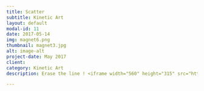 ```yaml
---
title: Scatter
subtitle: Kinetic Art
layout: default
modal-id: 11
date: 2017-05-14
img: magnet6.png
thumbnail: magnet3.jpg
alt: image-alt
project-date: May 2017
client:
category: Kinetic Art
description: Erase the line ! <iframe width="560" height="315" src="https://www.youtube.com/embed/Y50iQe5c_WQ" frameborder="0" allow="autoplay; encrypted-media" allowfullscreen></iframe>

---
```

